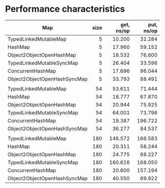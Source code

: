 # Performance characteristics

| Map                           | size | get, ns/op | put, ns/op |
|-------------------------------|-----:|-----------:|-----------:|
| TypedLinkedMutableMap         |    5 |     10.200 |     32.284 |
| HashMap                       |    5 |     17.960 |     59.152 |
| Object2ObjectOpenHashMap      |    5 |     18.532 |     76.600 |
| TypedLinkedMutableSyncMap     |    5 |     26.404 |     33.596 |
| ConcurrentHashMap             |    5 |     17.696 |     96.044 |
| Object2ObjectOpenHashSyncMap  |    5 |     33.793 |     88.491 |
|                               |      |            |            |
| TypedLinkedMutableMap         |   54 |     53.611 |     71.444 |
| HashMap                       |   54 |     18.777 |     67.870 |
| Object2ObjectOpenHashMap      |   54 |     20.944 |     75.925 |
| TypedLinkedMutableSyncMap     |   54 |     64.001 |     73.796 |
| ConcurrentHashMap             |   54 |     19.387 |    196.722 | 
| Object2ObjectOpenHashSyncMap  |   54 |     36.277 |     84.537 |
|                               |      |            |            |
| TypedLinkedMutableMap         |  180 |    146.572 |    166.583 | 
| HashMap                       |  180 |     20.311 |     58.244 |
| Object2ObjectOpenHashMap      |  180 |     24.775 |     68.227 |
| TypedLinkedMutableSyncMap     |  180 |    160.616 |    168.050 |
| ConcurrentHashMap             |  180 |     20.600 |    157.194 |
| Object2ObjectOpenHashSyncMap  |  180 |     40.550 |     69.922 |
